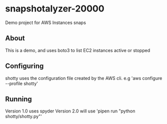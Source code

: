 # snapshotalyzer-20000
Demo project for AWS Instances snaps

## About

This is a demo, and uses boto3 to list EC2 instances
active or stopped

## Configuring

shotty uses the configuration file created by the AWS cli. e.g
'aws configure --profile shotty'

## Running
Version 1.0 uses spyder 
Version 2.0 will use 'pipen run "python shotty/shotty.py"'
